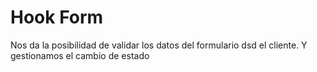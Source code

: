 # Hook Form
Nos da la posibilidad de validar los datos del formulario dsd el cliente.
Y gestionamos el cambio de estado